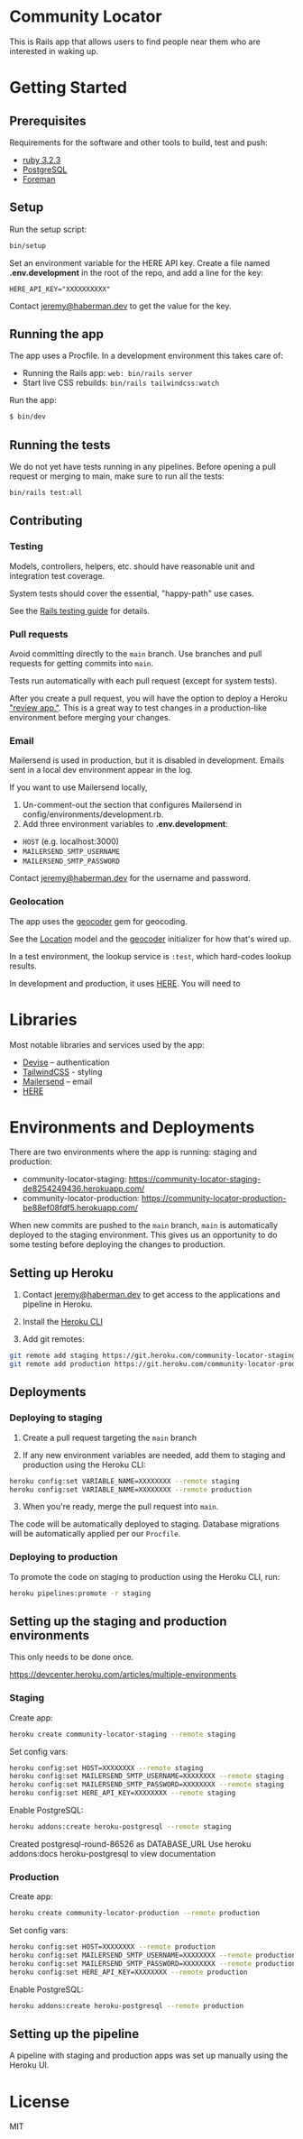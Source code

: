 # Community Locator

This is Rails app that allows users to find people near them who are interested in waking up.

# Getting Started

## Prerequisites

Requirements for the software and other tools to build, test and push:

- [ruby 3.2.3](https://www.ruby-lang.org/en/)
- [PostgreSQL](https://www.postgresql.org/)
- [Foreman](https://github.com/ddollar/foreman)

## Setup

Run the setup script:

```sh
bin/setup
```

Set an environment variable for the HERE API key. Create a file named **.env.development** in the root of the repo,
and add a line for the key:

```env
HERE_API_KEY="XXXXXXXXXX"
```

Contact jeremy@haberman.dev to get the value for the key.

## Running the app

The app uses a Procfile. In a development environment this takes care of:

- Running the Rails app: `web: bin/rails server`
- Start live CSS rebuilds: `bin/rails tailwindcss:watch`

Run the app:

```sh
$ bin/dev
```

## Running the tests

We do not yet have tests running in any pipelines. Before opening a pull request or merging to main,
make sure to run all the tests:

```sh
bin/rails test:all
```

## Contributing

### Testing

Models, controllers, helpers, etc. should have reasonable unit and integration test coverage.

System tests should cover the essential, "happy-path" use cases.

See the [Rails testing guide](https://guides.rubyonrails.org/testing.html) for details.

### Pull requests

Avoid committing directly to the `main` branch. Use branches and pull requests for getting commits into `main`.

Tests run automatically with each pull request (except for system tests).

After you create a pull request, you will have the option to deploy a Heroku ["review app."](https://devcenter.heroku.com/articles/github-integration-review-apps). This is a great way to test changes in a production-like environment before merging your changes.

### Email

Mailersend is used in production, but it is disabled in development. Emails sent in
a local dev environment appear in the log.

If you want to use Mailersend locally,

1. Un-comment-out the section that configures Mailersend in config/environments/development.rb.
2. Add three environment variables to **.env.development**:

- `HOST` (e.g. localhost:3000)
- `MAILERSEND_SMTP_USERNAME`
- `MAILERSEND_SMTP_PASSWORD`

Contact jeremy@haberman.dev for the username and password.

### Geolocation

The app uses the [geocoder](https://github.com/alexreisner/geocoder) gem for geocoding.

See the [Location](app/models/location.rb) model and the [geocoder](config/initializers/geocoder.rb) initializer for how that's wired up.

In a test environment, the lookup service is `:test`, which hard-codes lookup results.

In development and production, it uses [HERE](https://developer.here.com/). You will need to

# Libraries

Most notable libraries and services used by the app:

- [Devise](https://github.com/heartcombo/devise) – authentication
- [TailwindCSS](https://github.com/rails/tailwindcss-rails) - styling
- [Mailersend](https://mailersend.com) – email
- [HERE]()

# Environments and Deployments

There are two environments where the app is running: staging and production:

- community-locator-staging: https://community-locator-staging-de8254249436.herokuapp.com/
- community-locator-production: https://community-locator-production-be88ef08fdf5.herokuapp.com/

When new commits are pushed to the `main` branch, `main` is automatically deployed to the staging environment. This
gives us an opportunity to do some testing before deploying the changes to production.

## Setting up Heroku

1. Contact jeremy@haberman.dev to get access to the applications and pipeline in Heroku.

2. Install the [Heroku CLI](https://devcenter.heroku.com/articles/heroku-cli)

3. Add git remotes:

```sh
git remote add staging https://git.heroku.com/community-locator-staging.git
git remote add production https://git.heroku.com/community-locator-production.git
```

## Deployments

### Deploying to staging

1. Create a pull request targeting the `main` branch

2. If any new environment variables are needed, add them to staging and production using the Heroku CLI:

```sh
heroku config:set VARIABLE_NAME=XXXXXXXX --remote staging
heroku config:set VARIABLE_NAME=XXXXXXXX --remote production
```

3. When you're ready, merge the pull request into `main`.

The code will be automatically deployed to staging. Database migrations will be automatically applied per our `Procfile`.

### Deploying to production

To promote the code on staging to production using the Heroku CLI, run:

```sh
heroku pipelines:promote -r staging
```

## Setting up the staging and production environments

This only needs to be done once.

https://devcenter.heroku.com/articles/multiple-environments

### Staging

Create app:

```sh
heroku create community-locator-staging --remote staging
```

Set config vars:

```sh
heroku config:set HOST=XXXXXXXX --remote staging
heroku config:set MAILERSEND_SMTP_USERNAME=XXXXXXXX --remote staging
heroku config:set MAILERSEND_SMTP_PASSWORD=XXXXXXXX --remote staging
heroku config:set HERE_API_KEY=XXXXXXXX --remote staging
```

Enable PostgreSQL:

```sh
heroku addons:create heroku-postgresql --remote staging
```

Created postgresql-round-86526 as DATABASE_URL
Use heroku addons:docs heroku-postgresql to view documentation

### Production

Create app:

```sh
heroku create community-locator-production --remote production
```

Set config vars:

```sh
heroku config:set HOST=XXXXXXXX --remote production
heroku config:set MAILERSEND_SMTP_USERNAME=XXXXXXXX --remote production
heroku config:set MAILERSEND_SMTP_PASSWORD=XXXXXXXX --remote production
heroku config:set HERE_API_KEY=XXXXXXXX --remote production
```

Enable PostgreSQL:

```sh
heroku addons:create heroku-postgresql --remote production
```

## Setting up the pipeline

A pipeline with staging and production apps was set up manually using the Heroku UI.

# License

MIT
